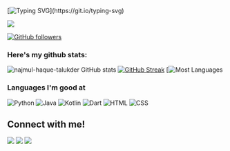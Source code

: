 [![Typing SVG](https://readme-typing-svg.herokuapp.com?font=Deanicked=7AF79A&size=30&lines=Hey!+It's+Najmul!;I'm+a+learning+developer...;CRAZY+fan+of+Android+Application+Development;ios+Application+Development;And+I'm+a+workaholic+person;looking+to+contribute;)](https://git.io/typing-svg)

<img src="https://profile-counter.glitch.me/najmul-haque-talukder/count.svg">

[![GitHub followers](https://img.shields.io/github/followers/najmul-haque-talukder.svg?style=social&label=Followers)](https://github.com/walleeva2018?tab=followers)

### Here's my github stats:

![najmul-haque-talukder GitHub stats](https://github-readme-stats.vercel.app/api?username=najmul-haque-talukder&show_icons=true&theme=radical) 
[![GitHub Streak](https://github-readme-streak-stats.herokuapp.com/?user=najmul-haque-talukder&theme=radical)](https://git.io/streak-stats) 
[![Most Languages](https://github-readme-stats.anuraghazra1.vercel.app/api/top-langs/?username=najmul-haque-talukder&theme=dark&hide_border=true&no-bg=true&no-frame=true&langs_count=10)


### Languages I'm good at


![Python](https://img.shields.io/badge/Python-14354C?style=for-the-badge&logo=python&logoColor=white)
![Java](https://img.shields.io/badge/Java-323330?style=for-the-badge&logo=java&logoColor=F7DF1E)
![Kotlin](https://img.shields.io/badge/Kotlin-007ACC?style=for-the-badge&logo=kotlin&logoColor=white)
![Dart](https://img.shields.io/badge/Dart-323330?style=for-the-badge&logo=dart&logoColor=F7DF1E)
![HTML](https://img.shields.io/badge/HTML-239120?style=for-the-badge&logo=html5&logoColor=white)
![CSS](https://img.shields.io/badge/CSS-239120?&style=for-the-badge&logo=css3&logoColor=white)



<h2>Connect with me!</h2>
 
[<img src="https://img.shields.io/badge/linkedin-%230077B5.svg?&style=for-the-badge&logo=linkedin&logoColor=white" />]([(https://www.linkedin.com/in/najmul-h-talukder-0b45a3316?utm_source=share&utm_campaign=share_via&utm_content=profile&utm_medium=android_app)]) [<img src = "https://img.shields.io/badge/twitter-%2320A1F1.svg?&style=for-the-badge&logo=twitter&logoColor=white">]()  [<img src = "https://img.shields.io/badge/facebook-%2320A1F1.svg?&style=for-the-badge&logo=facebook&logoColor=white">]([(https://www.facebook.com/najmul.9341)])
 <be> <br>





